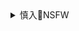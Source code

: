 <details><summary>慎入🔞NSFW</summary>

Not Safe For Work
![](https://upload.wikimedia.org/wikipedia/commons/thumb/d/d3/Biohazard_Symbol_Specification.png/210px-Biohazard_Symbol_Specification.png)

<details><summary><b>风险自理Use At Your Own Risk🈲</summary>

### ``
<br>
![]()

### GANGBANG 2
https://cn.pornhub.com/playlist/47583451

### Horny asian doll Anna Kiriya gets load of cum on her hairy pussy``
https://cn.pornhub.com/view_video.php?viewkey=1342616766&pkey=47583451<br>
![](https://ci.phncdn.com/videos/201211/06/7003861/original/(m=eafTGgaaaa)(mh=MxwcqidKZW0uVbJ-)14.jpg)

### All out orgy with Asian cunts getting dick plastered``
https://cn.pornhub.com/view_video.php?viewkey=945815470&pkey=47583451<br>
![](https://ci.phncdn.com/videos/201505/13/48948151/original/(m=eafTGgaaaa)(mh=yxo-nCiry3QWNFJ8)12.jpg)

### Three Asian sluts are on the cocks fucking them``
https://cn.pornhub.com/view_video.php?viewkey=ph56f58386bf613&pkey=47583451<br>
![](https://ci.phncdn.com/videos/201603/25/71995902/original/(m=eafTGgaaaa)(mh=NrqcV59ewBjjcjbg)11.jpg)

### Wet Hot Orgy - Ten Girls Moan (Uncensored JAV)``
https://cn.pornhub.com/view_video.php?viewkey=ph5717f1d88aad1&pkey=47583451<br>
![](https://ci.phncdn.com/videos/201604/20/74436961/original/(m=eafTGgaaaa)(mh=cSlrBmqq0zXT9JIF)16.jpg)

### praise the load Mia Rider 5``
https://cn.pornhub.com/view_video.php?viewkey=278860255&pkey=47583451<br>
![](https://ci.phncdn.com/videos/201503/31/46937812/original/(m=eafTGgaaaa)(mh=3AZP0lotj_chjOfE)12.jpg)

### HD Hotwife Bareback Gangbang With Swallowing And Multiple Creampie``
![](https://ci.phncdn.com/videos/201703/16/109846632/original/(m=eafTGgaaaa)(mh=knUbmKtBNxury2PC)10.jpg)

### Multiple Creampies From Friends``
![](https://ci.phncdn.com/videos/201608/18/86263971/original/(m=eafTGgaaaa)(mh=VmEpvN21_gbjURQq)10.jpg)

### Thai Hooker gets Creampied Multiple Times``
![](https://ci.phncdn.com/videos/201701/19/102834682/original/(m=eafTGgaaaa)(mh=LPrjavc5jDrVm_nq)16.jpg)

</details>
</details>
